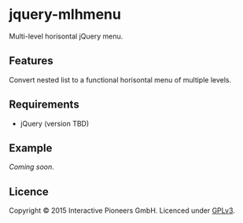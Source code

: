 # jquery-mlhmenu
Multi-level horisontal jQuery menu.

## Features
Convert nested list to a functional horisontal menu of multiple levels.

## Requirements

- jQuery (version TBD)

## Example

_Coming soon_.

## Licence
Copyright © 2015 Interactive Pioneers GmbH. Licenced under [GPLv3](LICENSE).
